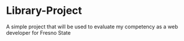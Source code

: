 # Library-Project
A simple project that will be used to evaluate my competency as a web developer for Fresno State
